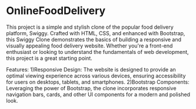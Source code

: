 # OnlineFoodDelivery

This project is a simple and stylish clone of the popular food delivery platform, Swiggy. Crafted with HTML, CSS, and enhanced with Bootstrap, this Swiggy Clone demonstrates the basics of building a responsive and visually appealing food delivery website. Whether you're a front-end enthusiast or looking to understand the fundamentals of web development, this project is a great starting point.

Features:
1)Responsive Design: The website is designed to provide an optimal viewing experience across various devices, ensuring accessibility for users on desktops, tablets, and smartphones.
2)Bootstrap Components: Leveraging the power of Bootstrap, the clone incorporates responsive navigation bars, cards, and other UI components for a modern and polished look.
